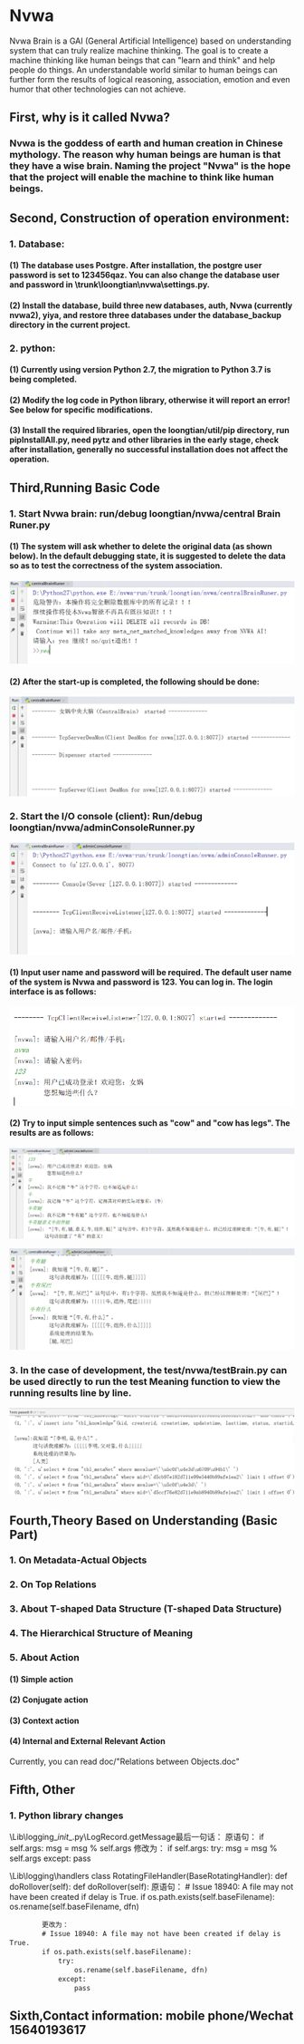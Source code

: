 # Nvwa
Nvwa Brain is a GAI (General Artificial Intelligence) based on understanding system that can truly realize machine thinking. The goal is to create a machine thinking like human beings that can "learn and think" and help people do things. An understandable world similar to human beings can further form the results of logical reasoning, association, emotion and even humor that other technologies can not achieve.

## First, why is it called Nvwa?
### Nvwa is the goddess of earth and human creation in Chinese mythology. The reason why human beings are human is that they have a wise brain. Naming the project "Nvwa" is the hope that the project will enable the machine to think like human beings.

## Second, Construction of operation environment:
### 1. Database:
#### (1) The database uses Postgre. After installation, the postgre user password is set to 123456qaz. You can also change the database user and password in \trunk\loongtian\nvwa\settings.py.
#### (2) Install the database, build three new databases, auth, Nvwa (currently nvwa2), yiya, and restore three databases under the database_backup directory in the current project.
### 2. python:
#### (1) Currently using version Python 2.7, the migration to Python 3.7 is being completed.
#### (2) Modify the log code in Python library, otherwise it will report an error! See below for specific modifications.
#### (3) Install the required libraries, open the loongtian/util/pip directory, run pipInstallAll.py, need pytz and other libraries in the early stage, check after installation, generally no successful installation does not affect the operation.

## Third,Running Basic Code
### 1. Start Nvwa brain: run/debug loongtian/nvwa/central Brain Runer.py
#### (1) The system will ask whether to delete the original data (as shown below). In the default debugging state, it is suggested to delete the data so as to test the correctness of the system association.

![Image text](https://raw.githubusercontent.com/langway/Nvwa/master/doc/img/start-nvwa-del-db.png)

#### (2) After the start-up is completed, the following should be done:
    
![Image text](https://raw.githubusercontent.com/langway/Nvwa/master/doc/img/start-nvwa-success.png)

### 2. Start the I/O console (client): Run/debug loongtian/nvwa/adminConsoleRunner.py

![Image text](https://raw.githubusercontent.com/langway/Nvwa/master/doc/img/start-console.png)

#### (1) Input user name and password will be required. The default user name of the system is Nvwa and password is 123. You can log in. The login interface is as follows:
    
![Image text](https://raw.githubusercontent.com/langway/Nvwa/master/doc/img/start-console-logon.png)
    
#### (2) Try to input simple sentences such as "cow" and "cow has legs". The results are as follows:
    
![Image text](https://raw.githubusercontent.com/langway/Nvwa/master/doc/img/console-dialog1.png)
    
![Image text](https://raw.githubusercontent.com/langway/Nvwa/master/doc/img/console-dialog2.png)

### 3. In the case of development, the test/nvwa/testBrain.py can be used directly to run the test Meaning function to view the running results line by line.

![Image text](https://raw.githubusercontent.com/langway/Nvwa/master/doc/img/console-dialog3.png)

## Fourth,Theory Based on Understanding (Basic Part)
### 1. On Metadata-Actual Objects
### 2. On Top Relations
### 3. About T-shaped Data Structure (T-shaped Data Structure)
### 4. The Hierarchical Structure of Meaning
### 5. About Action
#### (1) Simple action
#### (2) Conjugate action
#### (3) Context action
#### (4) Internal and External Relevant Action
Currently, you can read doc/"Relations between Objects.doc"

## Fifth, Other
### 1. Python library changes

\Lib\logging\__init__.py\LogRecord.getMessage最后一句话：
原语句：
if self.args:
    msg = msg % self.args
修改为：
if self.args:
    try:
        msg = msg % self.args
    except:
        pass
        
\Lib\logging\handlers
class RotatingFileHandler(BaseRotatingHandler):
    def doRollover(self):
        def doRollover(self):
            原语句：
            # Issue 18940: A file may not have been created if delay is True.
            if os.path.exists(self.baseFilename):
                os.rename(self.baseFilename, dfn)
            
            
            更改为：
            # Issue 18940: A file may not have been created if delay is True.
            if os.path.exists(self.baseFilename):
                try:
                    os.rename(self.baseFilename, dfn)
                except:
                    pass

## Sixth,Contact information: mobile phone/Wechat 15640193617
